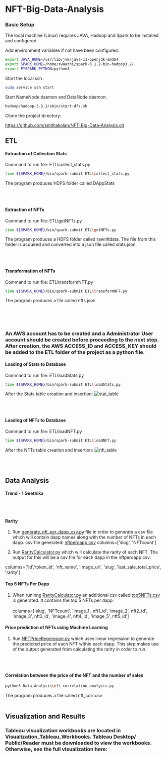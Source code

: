 # NFT-Big-Data-Analysis

### Basic Setup

The local machine (Linux) requires JAVA, Hadoop and Spark to be installed and configured.

Add environment variables if not have been configured:

```bash
export JAVA_HOME=/usr/lib/jvm/java-11-openjdk-amd64
export SPARK_HOME=/home/swaathi/spark-3.1.2-bin-hadoop3.2/
export PYSPARK_PYTHON=python3
```

Start the local ssh :

```bash
sudo service ssh start
```

Start NameNode daemon and DataNode daemon:

```bash
hadoop/hadoop-3.3.1/sbin/start-dfs.sh
```

Clone the project directory:

https://github.com/smithakolan/NFT-Big-Data-Analysis.git


## ETL 

#### Extraction of Collection Stats

Command to run file: ETL\collect_stats.py

```bash
time ${SPARK_HOME}/bin/spark-submit ETL\collect_stats.py
```

The program produces HDFS folder called DAppStats

<br /> <br />
#### Extraction of NFTs

Command to run file: ETL\getNFTs.py

```bash
time ${SPARK_HOME}/bin/spark-submit ETL\getNFTs.py
```

The program produces a HDFS folder called rawnftdata. The file from this folder is acquired and converted into a json file called stats.json


<br /><br />
#### Transformation of NFTs

Command to run file: ETL\transformNFT.py

```bash
time ${SPARK_HOME}/bin/spark-submit ETL\transformNFT.py
```

The program produces a file called nfts.json

<br /><br /><br />
### An AWS account has to be created and a Administrator User account should be created before proceeding to the next step. After creation, the AWS ACCESS_ID and ACCESS_KEY should be added to the ETL folder of the project as a python file.

#### Loading of Stats to Database

Command to run file: ETL\loadStats.py

```bash
time ${SPARK_HOME}/bin/spark-submit ETL\loadStats.py
```

After the Stats table creation and insertion:
![stat_table](https://user-images.githubusercontent.com/63001832/145521790-4b5d14cb-60a9-46b1-913a-72d7326d5516.jpg)

<br /><br />

#### Loading of NFTs to Database

Command to run file: ETL\loadNFT.py

```bash
time ${SPARK_HOME}/bin/spark-submit ETL\loadNFT.py
```


After the NFTs table creation and insertion:
![nft_table](https://user-images.githubusercontent.com/63001832/145521852-75b87dec-35af-454c-944b-f1115a5ed742.jpg)

<br /><br />
## Data Analysis

#### Trend - 1 Geethika
<br /><br />
#### Rarity

1. Run [generate_nft_per_dapp_csv.py](https://github.com/smithakolan/NFT-Big-Data-Analysis/blob/main/Data_Analysis/generate_nft_per_dapp_csv.py) file in order to generate a csv file which will contain dapp names along with the number of NFTs in each dapp.
csv file generated: [nftperdapp.csv](https://github.com/smithakolan/NFT-Big-Data-Analysis/blob/main/Data_Analysis/nftperdapp.csv)
columns=['slug', 'NFTcount']

2. Run [RarityCalculator.py](https://github.com/smithakolan/NFT-Big-Data-Analysis/blob/main/Data_Analysis/RarityCalculator.py) which will calculate the rarity of each NFT. The output for this will be a csv file for each dapp in the nftperdapp.csv.

columns=['id','token_id', 'nft_name', 'image_url', 'slug', 'last_sale_total_price', 'rarity']

#### Top 5 NFTs Per Dapp

1. When runinng [RarityCalculator.py](https://github.com/smithakolan/NFT-Big-Data-Analysis/blob/main/Data_Analysis/RarityCalculator.py) an additional csv called [top5NFTs.csv](https://github.com/smithakolan/NFT-Big-Data-Analysis/blob/main/Datasets_for_visualization/top5NFTs.csv) is generated. It contains the top 5 NFTs per dapp.
<br /><br />
columns=['slug', 'NFTcount', 'image_1', nft1_id', 'image_2', nft2_id', 'image_3', nft3_id', 'image_4', nft4_id', 'image_5', nft5_id']

#### Price prediction of NFTs using Machine Learning

1. Run [NFTPriceRegression.py](https://github.com/smithakolan/NFT-Big-Data-Analysis/blob/main/Data_Analysis/NFTPriceRegression.py) which uses linear regression to generate the predicted price of each NFT within each dapp. This step makes use of the output generated from calculating the rarity in order to run.

<br /><br />
#### Correlation between the price of the NFT and the number of sales 

```bash
python3 Data_Analysis\nft_correlation_analysis.py
```
The program produces a file called nft_corr.csv
<br /><br />
## Visualization and Results

### Tableau visualization workbooks are located in Visualization_Tableau_Workbooks. Tableau Desktop/ Public/Reader must be downloaded to view the workbooks. Otherwise, see the full visualization here:


